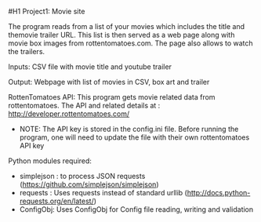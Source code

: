 #H1 Project1: Movie site


The program reads from a list of your movies which includes the title and themovie trailer URL. This list is then served as a web page along with movie box images from rottentomatoes.com. The page also allows to watch the trailers.

Inputs: 
CSV file with movie title and youtube trailer

Output:
Webpage with list of movies in CSV, box art and trailer

RottenTomatoes API: This program gets movie related data from rottentomatoes. The API and related details at : http://developer.rottentomatoes.com/
- NOTE: The API key is stored in the config.ini file. Before running the program, one will need to update the file with their own rottentomatoes API key

Python modules required:
- simplejson : to process JSON requests (https://github.com/simplejson/simplejson)
- requests : Uses requests instead of standard urllib (http://docs.python-requests.org/en/latest/)
- ConfigObj: Uses ConfigObj for Config file reading, writing and validation


